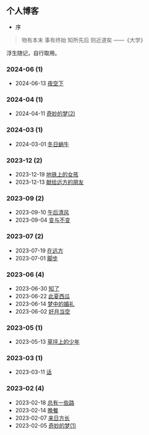 ## 个人博客   
- 序   
> 物有本末 事有终始 知所先后 则近道矣 ——《大学》   
  
浮生随记，自行取用。  
### **2024-06** (1)  
- 2024-06-13 [夜空下](https://hokis.github.io/2024/06/13/%E5%A4%9C%E7%A9%BA%E4%B8%8B/)  
  
  
### **2024-04** (1)  
- 2024-04-11 [奇妙的梦(2)](https://hokis.github.io/2024/04/11/%E5%A5%87%E5%A6%99%E7%9A%84%E6%A2%A6-2/)  
  
  
### **2024-03** (1)  
- 2024-03-01 [冬日蜗牛](https://hokis.github.io/2024/03/01/%E5%86%AC%E6%97%A5%E8%9C%97%E7%89%9B/)  
  
  
### **2023-12** (2)  
- 2023-12-19 [地铁上的女孩](https://hokis.github.io/2023/12/19/%E5%9C%B0%E9%93%81%E4%B8%8A%E7%9A%84%E5%A5%B3%E5%AD%A9/)  
- 2023-12-13 [献给远方的朋友](https://hokis.github.io/2023/12/13/%E7%8C%AE%E7%BB%99%E8%BF%9C%E6%96%B9%E7%9A%84%E6%9C%8B%E5%8F%8B/)  
  
  
### **2023-09** (2)  
- 2023-09-10 [午后清风](https://hokis.github.io/2023/09/10/%E5%8D%88%E5%90%8E%E6%B8%85%E9%A3%8E/)  
- 2023-09-04 [变与不变](https://hokis.github.io/2023/09/04/%E5%8F%98%E4%B8%8E%E4%B8%8D%E5%8F%98/)  
  
  
### **2023-07** (2)  
- 2023-07-19 [在远方](https://hokis.github.io/2023/07/19/%E5%9C%A8%E8%BF%9C%E6%96%B9/)  
- 2023-07-01 [脚步](https://hokis.github.io/2023/07/01/%E8%84%9A%E6%AD%A5/)  
  
  
### **2023-06** (4)  
- 2023-06-30 [知了](https://hokis.github.io/2023/06/30/%E7%9F%A5%E4%BA%86/)  
- 2023-06-22 [此夏西瓜](https://hokis.github.io/2023/06/22/%E6%AD%A4%E5%A4%8F%E8%A5%BF%E7%93%9C/)  
- 2023-06-14 [梦中的婚礼](https://hokis.github.io/2023/06/14/%E6%A2%A6%E4%B8%AD%E7%9A%84%E5%A9%9A%E7%A4%BC/)  
- 2023-06-02 [好月当空](https://hokis.github.io/2023/06/02/%E5%A5%BD%E6%9C%88%E5%BD%93%E7%A9%BA/)  
  
  
### **2023-05** (1)  
- 2023-05-13 [草坪上的少年](https://hokis.github.io/2023/05/13/%E8%8D%89%E5%9D%AA%E4%B8%8A%E7%9A%84%E5%B0%91%E5%B9%B4/)  
  
  
### **2023-03** (1)  
- 2023-03-11 [话](https://hokis.github.io/2023/03/11/%E8%AF%9D/)  
  
  
### **2023-02** (4)  
- 2023-02-18 [总有一些路](https://hokis.github.io/2023/02/18/%E6%80%BB%E6%9C%89%E4%B8%80%E4%BA%9B%E8%B7%AF/)  
- 2023-02-14 [晚餐](https://hokis.github.io/2023/02/14/%E6%99%9A%E9%A4%90/)  
- 2023-02-07 [来日方长](https://hokis.github.io/2023/02/07/%E6%9D%A5%E6%97%A5%E6%96%B9%E9%95%BF/)  
- 2023-02-05 [奇妙的梦(1)](https://hokis.github.io/2023/02/05/%E5%A5%87%E5%A6%99%E7%9A%84%E6%A2%A6-1/)  
  
